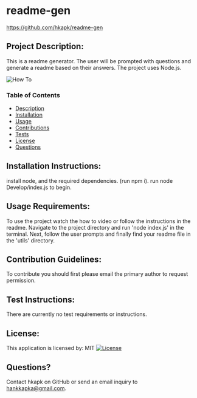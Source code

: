# readme-gen

https://github.com/hkapk/readme-gen

## Project Description:

This is a readme generator. The user will be prompted with questions and generate a readme based on their answers. The project uses Node.js.

![How To](/assets/images/howto.gif)

### Table of Contents

- [Description](#description)
- [Installation](#installation)
- [Usage](#usage)
- [Contributions](#contributions)
- [Tests](#tests)
- [License](#license)
- [Questions](#questions)

## Installation Instructions:

install node, and the required dependencies. (run npm i). run node Develop/index.js to begin. 

## Usage Requirements:

To use the project watch the how to video or follow the instructions in the readme. Navigate to the project directory and run 'node index.js' in the terminal. Next, follow the user prompts and finally find your readme file in the 'utils' directory.

## Contribution Guidelines:

To contribute you should first please email the primary author to request permission.

## Test Instructions:

There are currently no test requirements or instructions.

## License:

This application is licensed by: MIT
[![License](https://img.shields.io/badge/License-MIT-blue.svg)](https://opensource.org/licenses/MIT)

## Questions?

Contact hkapk on GitHub or send an email inquiry to hankkapka@gmail.com.
